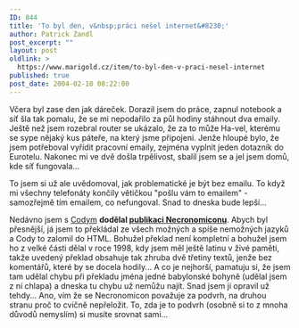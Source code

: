 ```yaml
---
ID: 844
title: 'To byl den, v&nbsp;práci nešel internet&#8230;'
author: Patrick Zandl
post_excerpt: ""
layout: post
oldlink: >
  https://www.marigold.cz/item/to-byl-den-v-praci-nesel-internet
published: true
post_date: 2004-02-10 08:22:00
---
```

<p>
Včera byl zase den jak dáreček. Dorazil jsem do práce, zapnul notebook a síť šla tak pomalu, že se mi nepodařilo za půl hodiny stáhnout dva emaily. Ještě než jsem rozebral router se ukázalo, že za to může Ha-vel, kterému se sype nějaký kus páteře, na který jsme připojeni. Jenže hloupé bylo, že jsem potřeboval vyřídit pracovní emaily, zejména vyplnit jeden dotazník do Eurotelu. Nakonec mi ve dvě došla trpělivost, sbalil jsem se a jel jsem domů, kde síť fungovala... </p>

<p>
To jsem si už ale uvědomoval, jak problematické je být bez emailu. To když mi všechny telefonáty končily větičkou "pošlu vám to emailem" - samozřejmě tím emailem, co nefungoval. Snad to dneska bude lepší...</p>

<p>
Nedávno jsem s <A href="http://cody.eldar.cz/" target=_blank>Codym</A> <STRONG>dodělal </STRONG><A href="http://cody.eldar.cz/necronomicon/texty/marigold/marigold_preklad.htm" target=_blank><STRONG>publikaci Necronomiconu</STRONG></A>. Abych byl přesnější, já jsem to překládal ze všech možných a spíše nemožných jazyků a Cody to zalomil do HTML. Bohužel překlad není kompletní a bohužel jsem ho z velké části dělal v roce 1998, kdy jsem měl ještě latinu v živé paměti, takže uvedený překlad obsahuje tak zhruba dvě třetiny textů, jenže bez komentářů, které by se docela hodily... A co je nejhorší, pamatuju si, že jsem tam udělal chybu při překladu jména jedné babylonské bohyně (udělal jsem z ní chlapa) a dneska tu chybu už nemůžu najít. Snad jsem ji opravil už tehdy... Ano, vím že se Necronomicon považuje za podvrh, na druhou stranu proč to cvičně nepřeložit. To, zda je to podvrh (osobně si to z mnoha důvodů nemyslím) si musíte srovnat sami...</p>

